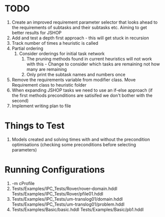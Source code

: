 # TODO
1. Create an improved requirement parameter selector that looks ahead to the requirements of subtasks and their subtasks etc. Aiming to get better results for JSHOP
2. Add and test a depth first approach - this will get stuck in recursion
3. Track number of times a heuristic is called
4. Partial ordering
   1. Consider orderings for initial task network
      1. The pruning methods found in current heuristics will not work with this - Change to consider which tasks are remaining not how many are remaining
      2. Only print the subtask names and numbers once
5. Remove the requirements variable from modifier class. Move Requirement class to heuristic folder
6. When expanding JSHOP tasks we need to use an if-else approach (if the first methods preconditions are satisifed we don't bother with the second)
7. Implement writing plan to file

# Things to Test
1. Models created and solving times with and without the precondition optimisations (checking some preconditions before selecting parameters)

# Running Configurations
1. -m cProfile
2. Tests/Examples/IPC_Tests/Rover/rover-domain.hddl Tests/Examples/IPC_Tests/Rover/pfile01.hddl
3. Tests/Examples/IPC_Tests/um-translog01/domain.hddl Tests/Examples/IPC_Tests/um-translog01/problem.hddl
4. Tests/Examples/Basic/basic.hddl Tests/Examples/Basic/pb1.hddl